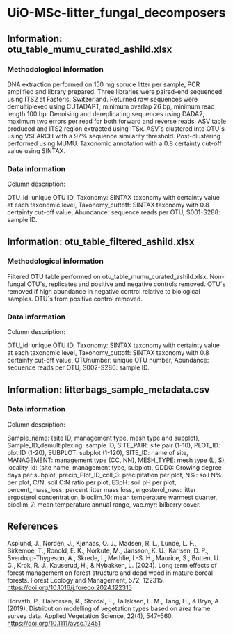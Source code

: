 # UiO-MSc-litter_fungal_decomposers

## Information: otu_table_mumu_curated_ashild.xlsx
### Methodological information
DNA extraction performed on 150 mg spruce litter per sample, PCR amplified and library prepared. Three libraries were paired-end sequenced using ITS2 at Fasteris, Switzerland. Returned raw sequences were demultiplexed using CUTADAPT, minimum overlap 26 bp, minimum read length 100 bp. Denoising and dereplicating sequences using DADA2, maximum two errors per read for both forward and reverse reads. ASV table produced and ITS2 region extracted using ITSx. ASV´s clustered into OTU´s using VSEARCH with a 97% sequence similarity threshold. Post-clustering performed using MUMU. Taxonomic annotation with a 0.8 certainty cut-off value using SINTAX.
### Data information
Column description:

OTU_id: unique OTU ID, Taxonomy: SINTAX taxonomy with certainty value at each taxonomic level, Taxonomy_cuttoff: SINTAX taxonomy with 0.8 certainty cut-off value, Abundance: sequence reads per OTU, S001-S288: sample ID.
## Information: otu_table_filtered_ashild.xlsx
### Methodological information
Filtered OTU table performed on otu_table_mumu_curated_ashild.xlsx. Non-fungal OTU´s, replicates and positive and negative controls removed. OTU´s removed if high abundance in negative control relative to biological samples. OTU´s from positive control removed. 
### Data information
Column description:

OTU_id: unique OTU ID, Taxonomy: SINTAX taxonomy with certainty value at each taxonomic level, Taxonomy_cuttoff: SINTAX taxonomy with 0.8 certainty cut-off value, OTUnumber: unique OTU number, Abundance: sequence reads per OTU, S002-S286: sample ID.
## Information: litterbags_sample_metadata.csv
### Data information
Column description:

Sample_name: (site ID, management type, mesh type and subplot), Sample_ID_demultiplexing: sample ID, SITE_PAIR: site pair (1-10), PLOT_ID: plot ID (1-20), SUBPLOT: subplot (1-120), SITE_ID: name of site, MANAGEMENT: management type (CC, NN), MESH_TYPE: mesh type (L, S), locality_id: (site name, management type, subplot), GDD0: Growing degree days per subplot, precip_Plot_ID_coll_3: precipitation per plot, N%: soil N% per plot, C/N: soil C:N ratio per plot, E3pH: soil pH per plot, percent_mass_loss: percent litter mass loss, ergosterol_new: litter ergosterol concentration, bioclim_10: mean temperature warmest quarter, bioclim_7: mean temperature annual range, vac.myr: bilberry cover.

## References

Asplund, J., Nordén, J., Kjønaas, O. J., Madsen, R. L., Lunde, L. F., Birkemoe, T., Ronold, E. K., Norkute, M., Jansson, K. U., Karlsen, D. P., Sverdrup-Thygeson, A., Skrede, I., Methlie, I.-S. H., Maurice, S., Botten, U. G., Krok, R. J., Kauserud, H., & Nybakken, L. (2024). Long term effects of forest management on forest structure and dead wood in mature boreal forests. Forest Ecology and Management, 572, 122315. https://doi.org/10.1016/j.foreco.2024.122315

Horvath, P., Halvorsen, R., Stordal, F., Tallaksen, L. M., Tang, H., & Bryn, A. (2019). Distribution modelling of vegetation types based on area frame survey data. Applied Vegetation Science, 22(4), 547–560. https://doi.org/10.1111/avsc.12451



